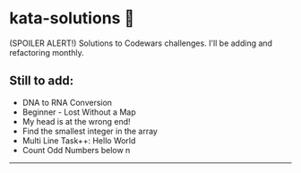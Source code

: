 # kata-solutions :scroll:
(SPOILER ALERT!) Solutions to Codewars challenges. I'll be adding and refactoring monthly.
## Still to add:
 - DNA to RNA Conversion
 - Beginner - Lost Without a Map
 - My head is at the wrong end!
 - Find the smallest integer in the array
 - Multi Line Task++: Hello World
 - Count Odd Numbers below n
 ____
